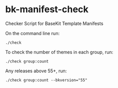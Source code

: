 # bk-manifest-check
Checker Script for BaseKit Template Manifests

On the command line run:

```
./check
```

To check the number of themes in each group, run: 

```
./check group:count
```

Any releases above 55+, run:

```
./check group:count --bkversion="55"
```
